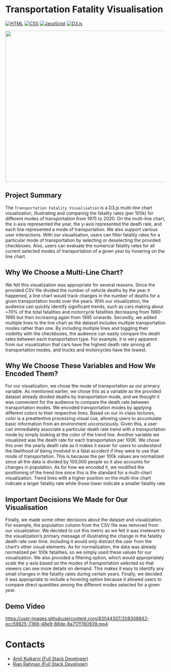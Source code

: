 # Transportation Fatality Visualisation
[![HTML](https://img.shields.io/badge/HTML-E34F26?style=for-the-badge&logo=HTML5&logoColor=white)]()
[![CSS](https://img.shields.io/badge/CSS-1572B6?style=for-the-badge&logo=CSS3&logoColor=white)]()
[![JavaScipt](https://img.shields.io/badge/JavaScript-F7DF1E?style=for-the-badge&logo=javascript&logoColor=white)]()
[![D3.js](https://img.shields.io/badge/D3.js-F9A03C?style=for-the-badge&logo=D3.js&logoColor=white)]()

<p align="center">
  <img src="./transportation-fatality-visualisation.gif" width="1000" height="475">
</p>

## Project Summary
The `Transportation Fatality Visualisation` is a D3.js multi-line chart visualization, illustrating and comparing the fatality rates (per 100k) for different modes of transportation from 1975 to 2020. On the multi-line chart, the x-axis represented the year, the y-axis represented the death rate, and each line represented a mode of transportation. We also support various user interactions. With our visualisation, users can filter fatality rates for a particular mode of transportation by selecting or deselecting the provided checkboxes. Also, users can evaluate the numerical fatality rates for all current selected modes of transportation of a given year by hovering on the line chart.

## Why We Choose a Multi-Line Chart?
We felt this visualization was appropriate for several reasons. Since the provided CSV file divided the number of vehicle deaths by the year it happened, a line chart would track changes in the number of deaths for a given transportation mode over the years. With our visualization, the audience can quickly identify significant trends, such as cars making about ~70% of the total fatalities and motorcycle fatalities decreasing from 1980-1995 but then increasing again from 1995 onwards. Secondly, we added multiple lines to the line chart as the dataset includes multiple transportation modes rather than one. By including multiple lines and toggling their visibility with the checkboxes, the audience can easily compare the death rates between each transportation type. For example, it is very apparent from our visualization that cars have the highest death rate among all transportation modes, and trucks and motorcycles have the lowest.

## Why We Choose These Variables and How We Encoded Them?
For our visualization, we chose the mode of transportation as our primary variable. As mentioned earlier, we chose this as a variable as the provided dataset already divided deaths by transportation mode, and we thought it was convenient for the audience to compare the death rate between transportation modes. We encoded transportation modes by applying different colors to their respective lines. Based on our in-class lectures, color is a preattentive processing visual cue, allowing users to accumulate basic information from an environment unconsciously. Given this, a user can immediately associate a particular death rate trend with a transportation mode by simply looking at the color of the trend line. Another variable we visualized was the death rate for each transportation per 100K. We chose this over the yearly death rate as it makes it easier for users to understand the likelihood of being involved in a fatal accident if they were to use that mode of transportation. This is because the per 100k values are normalized since all the data is divided by 100,000 people so it also accounts for changes in population. As for how we encoded it, we modified the positioning of the trend line since this is the standard for a multi-chart visualization. Trend lines with a higher position on the multi-line chart indicate a larger fatality rate while those lower indicate a smaller fatality rate

## Important Decisions We Made for Our Visualisation
Finally, we made some other decisions about the dataset and visualization. For example, the population column from the CSV file was removed from our visualization. We decided to cut this metric as we felt it was irrelevant to the visualization’s primary message of illustrating the change in the fatality death rate over time. Including it would only distract the user from the chart’s other visual elements. As for normalization, the data was already normalized per 100k fatalities, so we simply used these values for our visualization. We also provided a filtering option, which would appropriately scale the y-axis based on the modes of transportation selected so that viewers can see more details on demand. This makes it easy to identify any small changes in the fatality rates during certain years. Finally, we decided it was appropriate to include a hovering option because it allowed users to compare direct quantities among the different modes selected for a given year.

## Demo Video

https://user-images.githubusercontent.com/83044307/208308842-ecc59825-7366-48e9-88de-8a717f760939.mp4

# Contacts
- [Amit Kulkarni (Full Stack Developer)](https://github.com/amitkulk123)
- [Rian Rahman (Full Stack Developer)](https://github.com/RiRah123)

